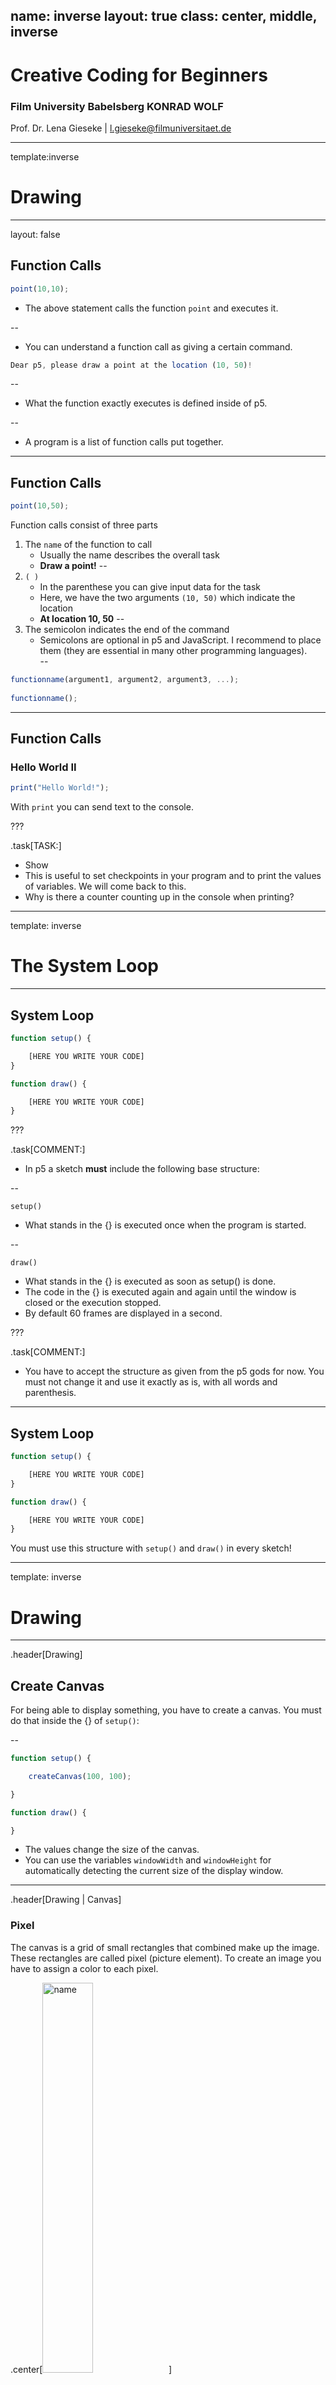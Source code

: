 name: inverse
layout: true
class: center, middle, inverse
---

# Creative Coding for Beginners
### Film University Babelsberg KONRAD WOLF

Prof. Dr. Lena Gieseke | l.gieseke@filmuniversitaet.de 

---
template:inverse

# Drawing

---
layout: false

## Function Calls


```js
point(10,10);
```

* The above statement calls the function `point` and executes it.

--
* You can understand a function call as giving a certain command.

```js
Dear p5, please draw a point at the location (10, 50)!
```

--
* What the function exactly executes is defined inside of p5.

--
* A program is a list of function calls put together.


---
## Function Calls

```js
point(10,50);
```


Function calls consist of three parts

1. The `name` of the function to call
    * Usually the name describes the overall task
    * **Draw a point!**
--
2. `( )`  
    * In the parenthese you can give input data for the task
    * Here, we have the two arguments `(10, 50)` which indicate the location
    * **At location 10, 50**
--
3. The semicolon indicates the end of the command
    * Semicolons are optional in p5 and JavaScript. I recommend to place them (they are essential in many other programming languages).  
--

```js
functionname(argument1, argument2, argument3, ...);
  
functionname();
```

---
## Function Calls

### Hello World II

```js
print("Hello World!");
```

With `print` you can send text to the console.

???

.task[TASK:]  

* Show
* This is useful to set checkpoints in your program and to print the values of variables. We will come back to this.
* Why is there a counter counting up in the console when printing?

---
template: inverse

# The System Loop


---
## System Loop

```javascript
function setup() {

    [HERE YOU WRITE YOUR CODE]
}

function draw() {

    [HERE YOU WRITE YOUR CODE]
}
```

???

.task[COMMENT:]  

* In p5 a sketch **must** include the following base structure:

--


`setup()`

* What stands in the {} is executed once when the program is started.

--

`draw()`

* What stands in the {} is executed as soon as setup() is done.
* The code in the {} is executed again and again until the window is closed or the execution stopped.
* By default 60 frames are displayed in a second.

???

.task[COMMENT:]  

* You have to accept the structure as given from the p5 gods for now. You must not change it and use it exactly as is, with all words and parenthesis.

---
## System Loop

```javascript
function setup() {

    [HERE YOU WRITE YOUR CODE]
}

function draw() {

    [HERE YOU WRITE YOUR CODE]
}
```

You must use this structure with `setup()` and `draw()` in every sketch!  


---
template: inverse

# Drawing

---
.header[Drawing]

## Create Canvas

For being able to display something, you have to create a canvas. You must do that inside the {} of `setup()`:

--

```javascript
function setup() {

    createCanvas(100, 100);

}

function draw() {

}
```

* The values change the size of the canvas.
* You can use the variables `windowWidth` and `windowHeight` for automatically detecting the current size of the display window.


---
.header[Drawing | Canvas]

### Pixel

The canvas is a grid of small rectangles that combined make up the image. These rectangles are called pixel (picture element). To create an image you have to assign a color to each pixel.

.center[<img src="../02_scripts/img/03/ch01_10.png" alt="name" style="width:40%;">]


Thankfully, p5 give us many convenient drawing functions so that we don't have to color each pixel individually.

---
.header[Drawing | Canvas]

### Coordinate (x,y)

A point on the canvas is identified by a (x, y) coordinate based on the following coordinate system:

.center[<img src="../02_scripts/img/03/ch01_12.png" alt="name" style="width:66%;">]

---
.header[Drawing | Canvas]

### Coordinate (x,y)

> Where is the following point drawn?

```js
function setup() {

    createCanvas(300, 300);
}

function draw() {

    point(100, 200);
}
```

.center[<img src="../02_scripts/img/03/ch01_12.png" alt="name" style="width:30%;">]

---
.header[Drawing]

### Drawing Function Calls

<script type="text/p5" data-p5-version="1.6.0" data-height="400" data-preview-width="360" >
function setup() {

    createCanvas(300, 300);
}

function draw() {

    point(100, 200);
}
</script>

---
.header[Drawing]

### Drawing Function Calls

<script type="text/p5" data-p5-version="1.6.0" data-height="400" data-preview-width="360" >
function setup() {

    createCanvas(300, 300);
}

function draw() {

    point(100, 200);
    ellipse(100, 200, 150, 80);
}
</script>

---
.header[Drawing]

### Drawing Function Calls

A typical drawing function call (aka *command*) could look for example as follows:

![ch01_13](../02_scripts/img/03/ch01_13.png)

**The order of the parameters is fixed and must be followed!**


---
.header[Drawing]

### Line

```js
line(x1, y1, x2, y2);
```

Arguments:

* Start `(x1, y1)`
* End `(x2, y2)`

.center[<img src="../02_scripts/img/03/ch01_14.png" alt="ch01_14" style="width:70%;">]

---
.header[Drawing]

### Drawing Function Calls

<script type="text/p5" data-p5-version="1.6.0" data-height="400" data-preview-width="360" >
function setup() {

    createCanvas(300, 300);
}

function draw() {

    line(50, 50, 250, 250);
}
</script>


---
.header[Drawing]

### Triangle

```js
triangle(x1, y1, x2, y2, x3, y3)
```

Arguments:

1. corner `(x1, y1)`
2. corner `(x2, y2)`
3. corner `(x3, y3)`

.center[<img src="../02_scripts/img/03/ch01_15.png" alt="ch01_15" style="width:60%;">]

---
.header[Drawing]

### Drawing Function Calls

<script type="text/p5" data-p5-version="1.6.0" data-height="400" data-preview-width="360" >
function setup() {

    createCanvas(300, 300);
}

function draw() {

    triangle(50, 50, 250, 250, 50, 250);
}
</script>


---
.header[Drawing]

### Ellipse

```js
ellipse(x, y, diameterWidth, diameterHeight);
```

Arguments:

1. Center point x
2. Center point y
3. diameterWidth
4. diameterHeight

---
.header[Drawing]

### Ellipse

```js
ellipse(x, y, diameterWidth, diameterHeight);
```

.center[<img src="../02_scripts/img/03/ch01_17.png" alt="ch01_15" style="width:80%;">]

---
.header[Drawing]

## 2D Primitives


* `arc()`
* `ellipse()`
* `circle()`
* `line()`
* `point()`
* `quad()`
* `rect()`
* `square()`
* `triangle()`


---
.header[Drawing]

## Polygon

A number of given vertices are connected with a line:

.center[<img src="../02_scripts/img/03/ch01_26.png" alt="ch01_26" style="width:100%;">]

---
.header[Drawing]

## Polygon

A number of given vertices are connected with a line:

.center[<img src="../02_scripts/img/03/ch01_26.png" alt="ch01_26" style="width:75%;">]

* `beginShape` tells Processing that we are giving vertices for a polygon now
* Corners are added with the `vertex` command
* `endShape` ends the definition
    * `CLOSE` tells Processing to close the shape
    * If not given the last and first vertices of the poly are not connected

---
.header[Drawing]

## Polygon

A number of given vertices are connected with a line:

.center[<img src="../02_scripts/img/03/ch01_27.png" alt="ch01_27" style="width:100%;">]

---
.header[Drawing]

## Polygon

<script type="text/p5" data-p5-version="1.6.0" data-autoplay data-height="400" data-preview-width="360" >
function setup() {
    createCanvas(300, 300);
}

function draw() {

    beginShape();

    vertex(270, 10);
    vertex(20, 150);
    vertex(240, 280);
    vertex(290, 240);

    endShape();
}
</script>



---
template: inverse

# Colors

???

.task[ASK:]  

* What is a color system?

---
.header[Colors]

## RGB

--

By default Processing uses RGBA-color space with

* red, green, blue, alpha
* 0 … 255
* 0 = no color
* 255 = full saturation

--
* `0,0,0` is black, `255, 255, 255` white

--
![ch01_19](../02_scripts/img/03/ch01_19.jpg)  
[[tutsplus]](http://cdn.tutsplus.com/active/uploads/legacy/tuts/076_rgbShift/Tutorial/1.jpg)

---
.header[Colors | RGBA]

## Alpha

Alpha describes the transparency of the, e.g., filling:

* red, green, blue, **alpha**
* 0 … 255
* 0 = fully transparent
* 255 = fully opaque

![ch01_20](../02_scripts/img/03/ch01_20.png)  
[[tutsplus]](http://cdn.tutsplus.com/active/uploads/legacy/tuts/076_rgbShift/Tutorial/1.jpg)


---
.header[Colors]

## Color Function Calls

Setting the background color:

```js
background(r, g, b);
```

--
<script type="text/p5" data-p5-version="1.6.0" data-autoplay data-height="400" data-preview-width="360" >
function setup() {
    createCanvas(300, 300);
}

function draw() {
    background(0, 255, 0);
}
</script>


---
.header[Colors]

## Color Function Calls

Changing attributes of the drawing commands:

```js
fill(r, g, b);
stroke(r, g, b);
strokeWeight(w);
```

--

<script type="text/p5" data-p5-version="1.6.0" data-autoplay data-height="400" data-preview-width="360" >
function setup() {
    createCanvas(300, 300);
}

function draw() {
    background(0, 255, 0);

    fill(0, 0, 255);
    stroke(255, 0, 0);
    strokeWeight(5);

    circle(150, 150, 150);
}
</script>


---
.header[Colors]

## Color Function Calls

These commands function as “turn on”-button and are valid until overwritten or deactivated.

```js
noFill(); 
noStroke();
```

---

## Color Function Calls - Example


<script type="text/p5" data-p5-version="1.6.0" data-autoplay data-height="500" data-preview-width="380" >
function setup() {
    createCanvas(300, 400);
    // Background color of the canvas
    background(0, 0, 0);
}

function draw() {
    // Rectangle left
    fill(0, 0, 255); 
    noStroke();
    rect(10, 10, 150, 200);

    // Ellipse
    fill(255, 0, 0);
    stroke(255, 255, 255);
    strokeWeight(10);
    ellipse(150, 150, 150, 200);

    // Rectangle right
    fill(255,168,233);
    strokeWeight(20);
    rect(150, 150, 120, 200);
}
</script>

---

## Color Function Calls - Example


<script type="text/p5" data-p5-version="1.6.0" data-autoplay data-height="500" data-preview-width="380" >
function setup() {
    createCanvas(300, 400);
    // Background color of the canvas
    background(255, 200, 10);
}

function draw() {
    // Ellipse
    fill(255, 150, 0);
    noStroke();
    ellipse(150, 240, 200, 200);

    // Rectangle ground
    fill(255, 255, 0); 
    rect(0, 250, 500, 250);
}
</script>

---

## Color Function Calls - Example


<script type="text/p5" data-p5-version="1.6.0" data-autoplay data-height="500" data-preview-width="380" >

// https://happycoding.io/tutorials/p5js/calling-functions/rainbow

function setup() {
    createCanvas(400, 420);
    noStroke();
}

function draw() {
    // red
    fill(255, 0, 0);
    rect(0, 0, 400, 60);

    // orange
    fill(255, 165, 0);
    rect(0, 60, 400, 60);

    // yellow
    fill(255, 255, 0);
    rect(0, 120, 400, 60);

    // green
    fill(0, 255, 0);
    rect(0, 180, 400, 60);

    // blue
    fill(0, 0, 255);
    rect(0, 240, 400, 60);

    // indigo
    fill(75, 0, 130);
    rect(0, 300, 400, 60);

    // violet
    fill(148, 0, 211);
    rect(0, 360, 400, 60);
}
</script>

---

## Color Function Calls - Example

<script type="text/p5" data-p5-version="1.6.0" data-autoplay data-height="500" data-preview-width="680" >

// https://happycoding.io/tutorials/p5js/calling-functions/rainbow

function setup() {
    createCanvas(300, 400);
    noFill();
    strokeWeight(20);
}

function draw() {

     // red
    stroke(255, 0, 0);
    arc(150, 200, 280, 280, PI, 2*PI);

    // orange
    stroke(255, 165, 0);
    arc(150, 200, 250, 250, PI, 2*PI);

    // yellow
    stroke(255, 255, 0);
    arc(150, 200, 220, 220, PI, 2*PI);

    // green
    stroke(0, 255, 0);
    arc(150, 200, 190, 190, PI, 2*PI);

    // blue
    stroke(0, 0, 255);
    arc(150, 200, 160, 160, PI, 2*PI);

    // indigo
    stroke(75, 0, 130);
    arc(150, 200, 130, 130, PI, 2*PI);

    // violet
    stroke(148, 0, 211);
    arc(150, 200, 100, 100, PI, 2*PI);
}
</script>



---
template:inverse

# Comments

---

## Comments

Comments are text, which p5 will ignore when executing your script file. 

* Comments are crucially important for making code more understandable. 
* They are furthermore used for documentation and code testing.

--

Inline comment:

```js
x = x + 1;  //add border
```
--

Single line comment:

```js
//fill(r, g, b);
//stroke(r, g, b);
//strokeWeight(w); 
```
--

Multiline comment:

```js
/* The following computes... */
```

---

## Comments

<script type="text/p5" data-p5-version="1.6.0" data-autoplay data-height="500" data-preview-width="380" >
function setup() {
    createCanvas(300, 400);
    
    // Background color
    background(255, 200, 10);
}

function draw() {
    
    fill(255, 150, 0); // The Sun
    noStroke();
    //ellipse(150, 240, 200, 200);
    ellipse(150, 200, 200, 200);

    fill(255, 255, 0); // The Water
    rect(0, 250, 500, 250);
}
</script>

---
template:inverse

## *How is one supposed to remember all this?*

---
template:inverse

# Look it up in the reference: 
## https://p5js.org/reference/

---
.header[The Reference]

## Getting Help 🚒

Look it up in the reference: https://p5js.org/reference/

* The reference is like a dictionary of the programming language.  
* Learning to work with the reference is as important as learning the programming syntax.
* I recommend to bookmark this page as you will come back to is many, many times.


---
template:inverse

# 🤔
# Questions?



---

## References

[1] [M. Kipp: Vorlesungsskript Grundlagen der Programmierung - 1 Zeichnen, Hochschule Augsburg](http://michaelkipp.de/processing/01%20zeichnen.html)  
[2] [CK-12 Foundation: Trigonometry Concepts - 2.1 Radian Measure](https://www.ck12.org/book/CK-12-Trigonometry-Concepts/section/2.1)  
[3] [Happy Coding](https://happycoding.io/tutorials/p5js/)

---
template:inverse

# The End  

# 👩🏽‍💻 👨🏻‍🎨